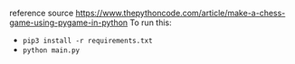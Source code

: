 reference source https://www.thepythoncode.com/article/make-a-chess-game-using-pygame-in-python
To run this:
- `pip3 install -r requirements.txt`
- `python main.py`